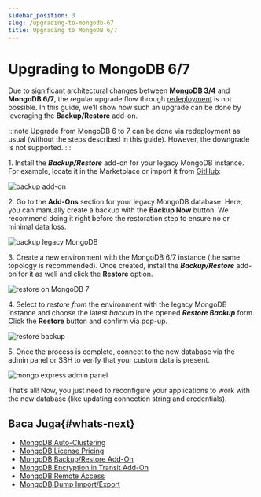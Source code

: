 ```yaml
---
sidebar_position: 3
slug: /upgrading-to-mongodb-67
title: Upgrading to MongoDB 6/7
---
```

# Upgrading to MongoDB 6/7

Due to significant architectural changes between **MongoDB 3/4** and **MongoDB 6/7**, the regular upgrade flow through [redeployment](<https://docs.dewacloud.com/docs/container-redeploy/>) is not possible. In this guide, we’ll show how such an upgrade can be done by leveraging the **Backup/Restore** add-on.

:::note
Upgrade from MongoDB 6 to 7 can be done via redeployment as usual (without the steps described in this guide). However, the downgrade is not supported.
:::

1\. Install the _**Backup/Restore**_ add-on for your legacy MongoDB instance. For example, locate it in the Marketplace or import it from [GitHub](<https://github.com/jelastic-jps/database-backup-addon>):

![backup add-on](#)

2\. Go to the **Add-Ons** section for your legacy MongoDB database. Here, you can manually create a backup with the **Backup Now** button. We recommend doing it right before the restoration step to ensure no or minimal data loss.

![backup legacy MongoDB](#)

3\. Create a new environment with the MongoDB 6/7 instance (the same topology is recommended). Once created, install the _**Backup/Restore**_ add-on for it as well and click the **Restore** option.

![restore on MongoDB 7](#)

4\. Select to _restore from_ the environment with the legacy MongoDB instance and choose the latest _backup_ in the opened _**Restore Backup**_ form. Click the **Restore** button and confirm via pop-up.

![restore backup](#)

5\. Once the process is complete, connect to the new database via the admin panel or SSH to verify that your custom data is present.

![mongo express admin panel](#)

That’s all! Now, you just need to reconfigure your applications to work with the new database (like updating connection string and credentials).

## Baca Juga{#whats-next}

  * [MongoDB Auto-Clustering](<https://docs.dewacloud.com/docs/mongodb-auto-clustering/>)
  * [MongoDB License Pricing](<https://docs.dewacloud.com/docs/mongodb-license/>)
  * [MongoDB Backup/Restore Add-On](<https://docs.dewacloud.com/docs/mongodb-backup-restore-addon/>)
  * [MongoDB Encryption in Transit Add-On](<https://docs.dewacloud.com/docs/mongodb-ssl-addon/>)
  * [MongoDB Remote Access](<https://docs.dewacloud.com/docs/remote-access-to-mongodb/>)
  * [MongoDB Dump Import/Export](<https://docs.dewacloud.com/docs/dump-import-export-to-mongodb/>)